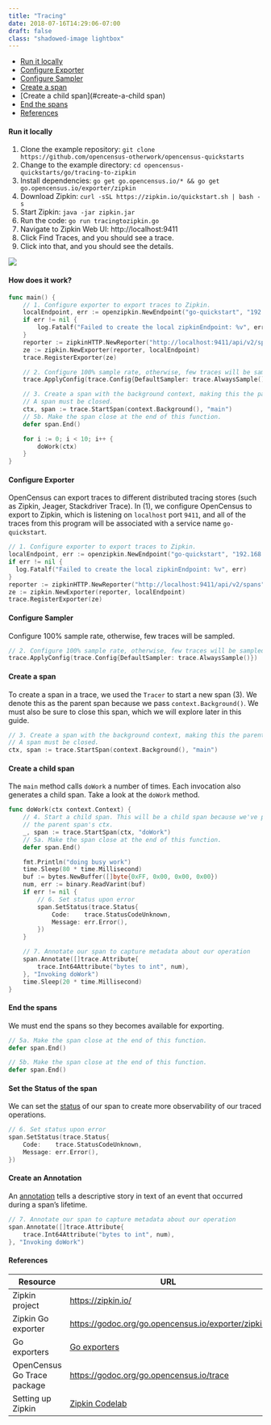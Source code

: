 ```yaml
---
title: "Tracing"
date: 2018-07-16T14:29:06-07:00
draft: false
class: "shadowed-image lightbox"
---
```


- [Run it locally](#run-it-locally)
- [Configure Exporter](#configure-exporter)
- [Configure Sampler](#configure-sampler)
- [Create a span](#create-a-span)
- [Create a child span](#create-a-child span)
- [End the spans](#end-the-spans)
- [References](#references)

#### Run it locally
1. Clone the example repository: `git clone https://github.com/opencensus-otherwork/opencensus-quickstarts`
2. Change to the example directory: `cd opencensus-quickstarts/go/tracing-to-zipkin`
3. Install dependencies: `go get go.opencensus.io/* && go get go.opencensus.io/exporter/zipkin`
4. Download Zipkin: `curl -sSL https://zipkin.io/quickstart.sh | bash -s`
5. Start Zipkin: `java -jar zipkin.jar`
6. Run the code: `go run tracingtozipkin.go`
7. Navigate to Zipkin Web UI: http://localhost:9411
8. Click Find Traces, and you should see a trace.
9. Click into that, and you should see the details.

![](go-tracing-zipkin.png)

#### How does it work?
```go
func main() {
	// 1. Configure exporter to export traces to Zipkin.
	localEndpoint, err := openzipkin.NewEndpoint("go-quickstart", "192.168.1.5:5454")
	if err != nil {
		log.Fatalf("Failed to create the local zipkinEndpoint: %v", err)
	}
	reporter := zipkinHTTP.NewReporter("http://localhost:9411/api/v2/spans")
	ze := zipkin.NewExporter(reporter, localEndpoint)
	trace.RegisterExporter(ze)

	// 2. Configure 100% sample rate, otherwise, few traces will be sampled.
	trace.ApplyConfig(trace.Config{DefaultSampler: trace.AlwaysSample()})

	// 3. Create a span with the background context, making this the parent span.
	// A span must be closed.
	ctx, span := trace.StartSpan(context.Background(), "main")
	// 5b. Make the span close at the end of this function.
	defer span.End()

	for i := 0; i < 10; i++ {
		doWork(ctx)
	}
}
```

#### Configure Exporter
OpenCensus can export traces to different distributed tracing stores (such as Zipkin, Jeager, Stackdriver Trace). In (1), we configure OpenCensus to export to Zipkin, which is listening on `localhost` port `9411`, and all of the traces from this program will be associated with a service name `go-quickstart`.
```go
// 1. Configure exporter to export traces to Zipkin.
localEndpoint, err := openzipkin.NewEndpoint("go-quickstart", "192.168.1.5:5454")
if err != nil {
  log.Fatalf("Failed to create the local zipkinEndpoint: %v", err)
}
reporter := zipkinHTTP.NewReporter("http://localhost:9411/api/v2/spans")
ze := zipkin.NewExporter(reporter, localEndpoint)
trace.RegisterExporter(ze)
```

#### Configure Sampler
Configure 100% sample rate, otherwise, few traces will be sampled.
```go
// 2. Configure 100% sample rate, otherwise, few traces will be sampled.
trace.ApplyConfig(trace.Config{DefaultSampler: trace.AlwaysSample()})
```

#### Create a span
To create a span in a trace, we used the `Tracer` to start a new span (3). We denote this as the parent span because we pass `context.Background()`. We must also be sure to close this span, which we will explore later in this guide.
```go
// 3. Create a span with the background context, making this the parent span.
// A span must be closed.
ctx, span := trace.StartSpan(context.Background(), "main")
```

#### Create a child span
The `main` method calls `doWork` a number of times. Each invocation also generates a child span. Take a look at the `doWork` method.
```go
func doWork(ctx context.Context) {
	// 4. Start a child span. This will be a child span because we've passed
	// the parent span's ctx.
	_, span := trace.StartSpan(ctx, "doWork")
	// 5a. Make the span close at the end of this function.
	defer span.End()

	fmt.Println("doing busy work")
	time.Sleep(80 * time.Millisecond)
	buf := bytes.NewBuffer([]byte{0xFF, 0x00, 0x00, 0x00})
	num, err := binary.ReadVarint(buf)
	if err != nil {
		// 6. Set status upon error
		span.SetStatus(trace.Status{
			Code:    trace.StatusCodeUnknown,
			Message: err.Error(),
		})
	}

	// 7. Annotate our span to capture metadata about our operation
	span.Annotate([]trace.Attribute{
		trace.Int64Attribute("bytes to int", num),
	}, "Invoking doWork")
	time.Sleep(20 * time.Millisecond)
}
```

#### End the spans
We must end the spans so they becomes available for exporting.
```go
// 5a. Make the span close at the end of this function.
defer span.End()

// 5b. Make the span close at the end of this function.
defer span.End()
```

#### Set the Status of the span
We can set the [status](https://opencensus.io/tracing/span/status/) of our span to create more observability of our traced operations.
```go
// 6. Set status upon error
span.SetStatus(trace.Status{
	Code:    trace.StatusCodeUnknown,
	Message: err.Error(),
})
```

#### Create an Annotation
An [annotation](https://opencensus.io/tracing/span/time_events/annotation/) tells a descriptive story in text of an event that occurred during a span’s lifetime.
```go
// 7. Annotate our span to capture metadata about our operation
span.Annotate([]trace.Attribute{
	trace.Int64Attribute("bytes to int", num),
}, "Invoking doWork")
```

#### References

Resource|URL
---|---
Zipkin project|https://zipkin.io/
Zipkin Go exporter|https://godoc.org/go.opencensus.io/exporter/zipkin
Go exporters|[Go exporters](/guides/exporters/supported-exporters/go)
OpenCensus Go Trace package|https://godoc.org/go.opencensus.io/trace
Setting up Zipkin|[Zipkin Codelab](/codelabs/zipkin)
